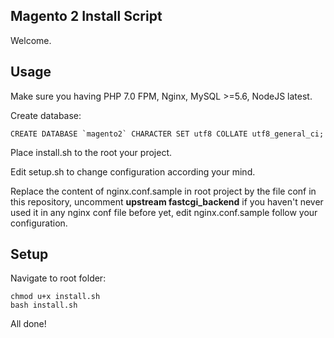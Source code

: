 Magento 2 Install Script
---
 
Welcome.
 
Usage
---

Make sure you having PHP 7.0 FPM, Nginx, MySQL >=5.6, NodeJS latest.

Create database:

```
CREATE DATABASE `magento2` CHARACTER SET utf8 COLLATE utf8_general_ci;
```

Place install.sh to the root your project.

Edit setup.sh to change configuration according your mind.

Replace the content of nginx.conf.sample in root project by the file conf in this repository, uncomment **upstream fastcgi_backend** if you haven't never used it in any nginx conf file before yet, edit nginx.conf.sample follow your configuration.
 
Setup
---

Navigate to root folder:
 
```
chmod u+x install.sh
bash install.sh
```

All done!